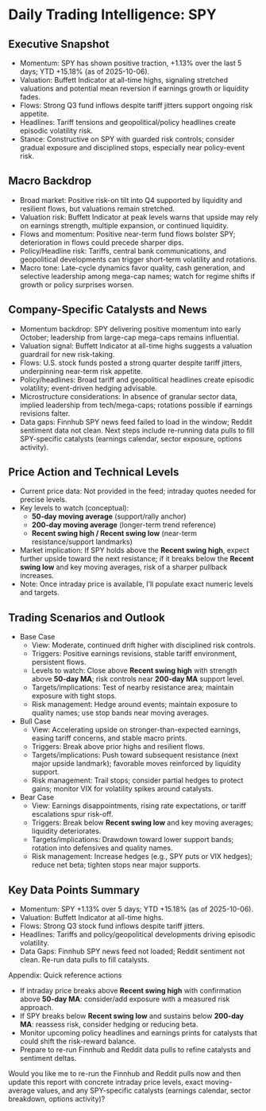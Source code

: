 # Daily Trading Intelligence: SPY

## Executive Snapshot
- Momentum: SPY has shown positive traction, +1.13% over the last 5 days; YTD +15.18% (as of 2025-10-06). 
- Valuation: Buffett Indicator at all-time highs, signaling stretched valuations and potential mean reversion if earnings growth or liquidity fades.
- Flows: Strong Q3 fund inflows despite tariff jitters support ongoing risk appetite.
- Headlines: Tariff tensions and geopolitical/policy headlines create episodic volatility risk.
- Stance: Constructive on SPY with guarded risk controls; consider gradual exposure and disciplined stops, especially near policy-event risk.

## Macro Backdrop
- Broad market: Positive risk-on tilt into Q4 supported by liquidity and resilient flows, but valuations remain stretched.
- Valuation risk: Buffett Indicator at peak levels warns that upside may rely on earnings strength, multiple expansion, or continued liquidity.
- Flows and momentum: Positive near-term fund flows bolster SPY; deterioration in flows could precede sharper dips.
- Policy/Headline risk: Tariffs, central bank communications, and geopolitical developments can trigger short-term volatility and rotations.
- Macro tone: Late-cycle dynamics favor quality, cash generation, and selective leadership among mega-cap names; watch for regime shifts if growth or policy surprises worsen.

## Company-Specific Catalysts and News
- Momentum backdrop: SPY delivering positive momentum into early October; leadership from large-cap mega-caps remains influential.
- Valuation signal: Buffett Indicator at all-time highs suggests a valuation guardrail for new risk-taking.
- Flows: U.S. stock funds posted a strong quarter despite tariff jitters, underpinning near-term risk appetite.
- Policy/headlines: Broad tariff and geopolitical headlines create episodic volatility; event-driven hedging advisable.
- Microstructure considerations: In absence of granular sector data, implied leadership from tech/mega-caps; rotations possible if earnings revisions falter.
- Data gaps: Finnhub SPY news feed failed to load in the window; Reddit sentiment data not clean. Next steps include re-running data pulls to fill SPY-specific catalysts (earnings calendar, sector exposure, options activity).

## Price Action and Technical Levels
- Current price data: Not provided in the feed; intraday quotes needed for precise levels.
- Key levels to watch (conceptual):
  - **50-day moving average** (support/rally anchor)
  - **200-day moving average** (longer-term trend reference)
  - **Recent swing high / Recent swing low** (near-term resistance/support landmarks)
- Market implication: If SPY holds above the **Recent swing high**, expect further upside toward the next resistance; if it breaks below the **Recent swing low** and key moving averages, risk of a sharper pullback increases.
- Note: Once intraday price is available, I’ll populate exact numeric levels and targets.

## Trading Scenarios and Outlook
- Base Case
  - View: Moderate, continued drift higher with disciplined risk controls.
  - Triggers: Positive earnings revisions, stable tariff environment, persistent flows.
  - Levels to watch: Close above **Recent swing high** with strength above **50-day MA**; risk controls near **200-day MA** support level.
  - Targets/implications: Test of nearby resistance area; maintain exposure with tight stops.
  - Risk management: Hedge around events; maintain exposure to quality names; use stop bands near moving averages.
- Bull Case
  - View: Accelerating upside on stronger-than-expected earnings, easing tariff concerns, and stable macro prints.
  - Triggers: Break above prior highs and resilient flows.
  - Targets/implications: Push toward subsequent resistance (next major upside landmark); favorable moves reinforced by liquidity support.
  - Risk management: Trail stops; consider partial hedges to protect gains; monitor VIX for volatility spikes around catalysts.
- Bear Case
  - View: Earnings disappointments, rising rate expectations, or tariff escalations spur risk-off.
  - Triggers: Break below **Recent swing low** and key moving averages; liquidity deteriorates.
  - Targets/implications: Drawdown toward lower support bands; rotation into defensives and quality names.
  - Risk management: Increase hedges (e.g., SPY puts or VIX hedges); reduce net beta; tighten stops near major supports.

## Key Data Points Summary
- Momentum: SPY +1.13% over 5 days; YTD +15.18% (as of 2025-10-06).
- Valuation: Buffett Indicator at all-time highs.
- Flows: Strong Q3 stock fund inflows despite tariff jitters.
- Headlines: Tariffs and policy/geopolitical developments driving episodic volatility.
- Data Gaps: Finnhub SPY news feed not loaded; Reddit sentiment not clean. Re-run data pulls to fill catalysts.

Appendix: Quick reference actions
- If intraday price breaks above **Recent swing high** with confirmation above **50-day MA**: consider/add exposure with a measured risk approach.
- If SPY breaks below **Recent swing low** and sustains below **200-day MA**: reassess risk, consider hedging or reducing beta.
- Monitor upcoming policy headlines and earnings prints for catalysts that could shift the risk-reward balance.
- Prepare to re-run Finnhub and Reddit data pulls to refine catalysts and sentiment deltas.

Would you like me to re-run the Finnhub and Reddit pulls now and then update this report with concrete intraday price levels, exact moving-average values, and any SPY-specific catalysts (earnings calendar, sector breakdown, options activity)?